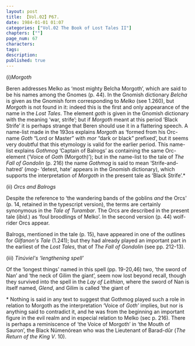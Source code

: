 ```yaml
---
layout: post
title: 【Vol.02】P67.
date: 1984-01-01 01:07
categories: ["Vol.02 The Book of Lost Tales II"]
chapters: [""]
page_num: 67
characters: 
tags: 
description: 
published: true
---
```


<p style="text-indent: 0;">
(i)<I>Morgoth</I>
</p>

Beren addresses Melko as ‘most mighty Belcha Morgoth’, which are said to be his names among the Gnomes (p. 44). In the Gnomish dictionary <I>Belcha</I> is given as the Gnomish form corresponding to <I>Melko</I> (see 1.260), but <I>Morgoth</I> is not found in it: indeed this is the first and only appearance of the name in the <I>Lost Tales</I>. The element <I>goth</I> is given in the Gnomish dictionary with the meaning ‘war, strife’; but if <I>Morgoth</I> meant at this period ‘Black Strife’ it is perhaps strange that Beren should use it in a flattering speech. A name-list made in the 193os explains <I>Morgoth</I> as ‘formed from his Orc-name <I>Goth</I> “Lord or Master” with <I>mor</I> “dark or black” prefixed’, but it seems very doubtful that this etymology is valid for the earlier period. This name-list explains <I>Gothmog</I> ‘Captain of Balrogs’ as containing the same Orc-element (‘Voice of <I>Goth</I> (Morgoth)’); but in the name-list to the tale of <I>The Fall of Gondolin</I> (p. 216) the name <I>Gothmog</I> is said to mean ‘Strife-and-hatred’ (<I>mog-</I> ‘detest, hate’ appears in the Gnomish dictionary), which supports the interpretation of <I>Morgoth</I> in the present tale as ‘Black Strife’.\*

(ii) <I>Orcs and Balrogs</I>

Despite the reference to ‘the wandering bands of the goblins <I>and</I> the Orcs' (p. 14, retained in the typescript version), the terms are certainly synonymous in the <I>Tale of Turambar</I>. The Orcs are described in the present tale (<I>ibid.</I>) as ‘foul broodlings of Melko’. In the second version (p. 44) wolf-rider Orcs appear.

Balrogs, mentioned in the tale (p. 15), have appeared in one of the outlines for <I>Gilfanon's Tale</I> (1.241); but they had already played an important part in the earliest of the <I>Lost Tales</I>, that of <I>The Fall of Gondolin</I> (see pp. 212-13).

(iii) <I>Tinúviel's ‘lengthening spell’</I>

Of the ‘longest things' named in this spell (pp. 19-20,46) two, ‘the sword of Nan’ and ‘the neck of Gilim the giant’, seem now lost beyond recall, though they survived into the spell in the <I>Lay of Leithian</I>, where the sword of Nan is itself named, <I>Glend</I>, and Gilim is called ‘the giant of

\* Nothing is said in any text to suggest that Gothmog played such a role in relation to Morgoth as the interpretation ‘Voice of <I>Goth’</I> implies, but nor is anything said to contradict it, and he was from the beginning an important figure in the evil realm and in especial relation to Melko (sec p. 216). There is perhaps a reminiscence of ‘the Voice of Morgoth’ in ‘the Mouth of Sauron’, the Black Númenórean who was the Lieutenant of Barad-dûr (<I>The Return of the King V</I>. 10).

